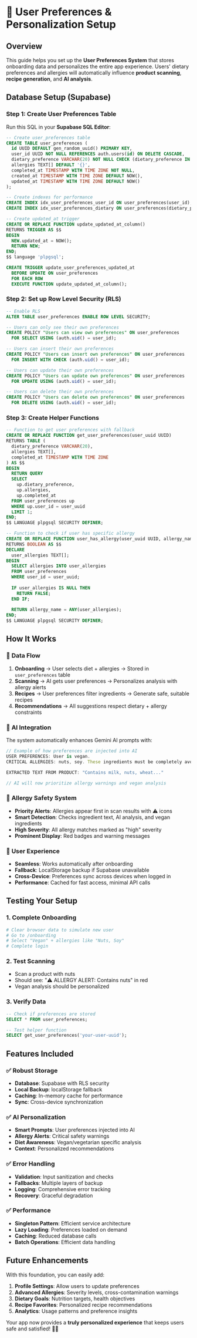 # 🎯 User Preferences & Personalization Setup

## Overview

This guide helps you set up the **User Preferences System** that stores onboarding data and personalizes the entire app experience. Users' dietary preferences and allergies will automatically influence **product scanning**, **recipe generation**, and **AI analysis**.

## Database Setup (Supabase)

### Step 1: Create User Preferences Table

Run this SQL in your **Supabase SQL Editor**:

```sql
-- Create user_preferences table
CREATE TABLE user_preferences (
  id UUID DEFAULT gen_random_uuid() PRIMARY KEY,
  user_id UUID NOT NULL REFERENCES auth.users(id) ON DELETE CASCADE,
  dietary_preference VARCHAR(20) NOT NULL CHECK (dietary_preference IN ('vegan', 'vegetarian')),
  allergies TEXT[] DEFAULT '{}',
  completed_at TIMESTAMP WITH TIME ZONE NOT NULL,
  created_at TIMESTAMP WITH TIME ZONE DEFAULT NOW(),
  updated_at TIMESTAMP WITH TIME ZONE DEFAULT NOW()
);

-- Create indexes for performance
CREATE INDEX idx_user_preferences_user_id ON user_preferences(user_id);
CREATE INDEX idx_user_preferences_dietary ON user_preferences(dietary_preference);

-- Create updated_at trigger
CREATE OR REPLACE FUNCTION update_updated_at_column()
RETURNS TRIGGER AS $$
BEGIN
  NEW.updated_at = NOW();
  RETURN NEW;
END;
$$ language 'plpgsql';

CREATE TRIGGER update_user_preferences_updated_at 
  BEFORE UPDATE ON user_preferences 
  FOR EACH ROW 
  EXECUTE FUNCTION update_updated_at_column();
```

### Step 2: Set up Row Level Security (RLS)

```sql
-- Enable RLS
ALTER TABLE user_preferences ENABLE ROW LEVEL SECURITY;

-- Users can only see their own preferences
CREATE POLICY "Users can view own preferences" ON user_preferences
  FOR SELECT USING (auth.uid() = user_id);

-- Users can insert their own preferences
CREATE POLICY "Users can insert own preferences" ON user_preferences
  FOR INSERT WITH CHECK (auth.uid() = user_id);

-- Users can update their own preferences
CREATE POLICY "Users can update own preferences" ON user_preferences
  FOR UPDATE USING (auth.uid() = user_id);

-- Users can delete their own preferences
CREATE POLICY "Users can delete own preferences" ON user_preferences
  FOR DELETE USING (auth.uid() = user_id);
```

### Step 3: Create Helper Functions

```sql
-- Function to get user preferences with fallback
CREATE OR REPLACE FUNCTION get_user_preferences(user_uuid UUID)
RETURNS TABLE (
  dietary_preference VARCHAR(20),
  allergies TEXT[],
  completed_at TIMESTAMP WITH TIME ZONE
) AS $$
BEGIN
  RETURN QUERY
  SELECT 
    up.dietary_preference,
    up.allergies,
    up.completed_at
  FROM user_preferences up
  WHERE up.user_id = user_uuid
  LIMIT 1;
END;
$$ LANGUAGE plpgsql SECURITY DEFINER;

-- Function to check if user has specific allergy
CREATE OR REPLACE FUNCTION user_has_allergy(user_uuid UUID, allergy_name TEXT)
RETURNS BOOLEAN AS $$
DECLARE
  user_allergies TEXT[];
BEGIN
  SELECT allergies INTO user_allergies
  FROM user_preferences
  WHERE user_id = user_uuid;
  
  IF user_allergies IS NULL THEN
    RETURN FALSE;
  END IF;
  
  RETURN allergy_name = ANY(user_allergies);
END;
$$ LANGUAGE plpgsql SECURITY DEFINER;
```

## How It Works

### 🔄 **Data Flow**

1. **Onboarding** → User selects diet + allergies → Stored in `user_preferences` table
2. **Scanning** → AI gets user preferences → Personalizes analysis with allergy alerts
3. **Recipes** → User preferences filter ingredients → Generate safe, suitable recipes
4. **Recommendations** → All suggestions respect dietary + allergy constraints

### 🧠 **AI Integration**

The system automatically enhances Gemini AI prompts with:

```typescript
// Example of how preferences are injected into AI
USER PREFERENCES: User is vegan.
CRITICAL ALLERGIES: nuts, soy. These ingredients must be completely avoided.

EXTRACTED TEXT FROM PRODUCT: "Contains milk, nuts, wheat..."

// AI will now prioritize allergy warnings and vegan analysis
```

### 🚨 **Allergy Safety System**

- **Priority Alerts**: Allergies appear first in scan results with ⚠️ icons
- **Smart Detection**: Checks ingredient text, AI analysis, and vegan ingredients
- **High Severity**: All allergy matches marked as "high" severity
- **Prominent Display**: Red badges and warning messages

### 📱 **User Experience**

- **Seamless**: Works automatically after onboarding
- **Fallback**: LocalStorage backup if Supabase unavailable  
- **Cross-Device**: Preferences sync across devices when logged in
- **Performance**: Cached for fast access, minimal API calls

## Testing Your Setup

### 1. **Complete Onboarding**
```bash
# Clear browser data to simulate new user
# Go to /onboarding
# Select "Vegan" + allergies like "Nuts, Soy"
# Complete login
```

### 2. **Test Scanning**
- Scan a product with nuts
- Should see: "⚠️ ALLERGY ALERT: Contains nuts" in red
- Vegan analysis should be personalized

### 3. **Verify Data**
```sql
-- Check if preferences are stored
SELECT * FROM user_preferences;

-- Test helper function
SELECT get_user_preferences('your-user-uuid');
```

## Features Included

### ✅ **Robust Storage**
- **Database**: Supabase with RLS security
- **Local Backup**: localStorage fallback
- **Caching**: In-memory cache for performance
- **Sync**: Cross-device synchronization

### ✅ **AI Personalization**
- **Smart Prompts**: User preferences injected into AI
- **Allergy Alerts**: Critical safety warnings
- **Diet Awareness**: Vegan/vegetarian specific analysis
- **Context**: Personalized recommendations

### ✅ **Error Handling**
- **Validation**: Input sanitization and checks
- **Fallbacks**: Multiple layers of backup
- **Logging**: Comprehensive error tracking
- **Recovery**: Graceful degradation

### ✅ **Performance**
- **Singleton Pattern**: Efficient service architecture
- **Lazy Loading**: Preferences loaded on demand
- **Caching**: Reduced database calls
- **Batch Operations**: Efficient data handling

## Future Enhancements

With this foundation, you can easily add:

1. **Profile Settings**: Allow users to update preferences
2. **Advanced Allergies**: Severity levels, cross-contamination warnings
3. **Dietary Goals**: Nutrition targets, health objectives
4. **Recipe Favorites**: Personalized recipe recommendations
5. **Analytics**: Usage patterns and preference insights

Your app now provides a **truly personalized experience** that keeps users safe and satisfied! 🌱✨
